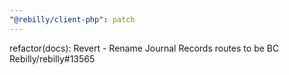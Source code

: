```yaml
---
"@rebilly/client-php": patch
---
```


refactor(docs): Revert - Rename Journal Records routes to be BC Rebilly/rebilly#13565
